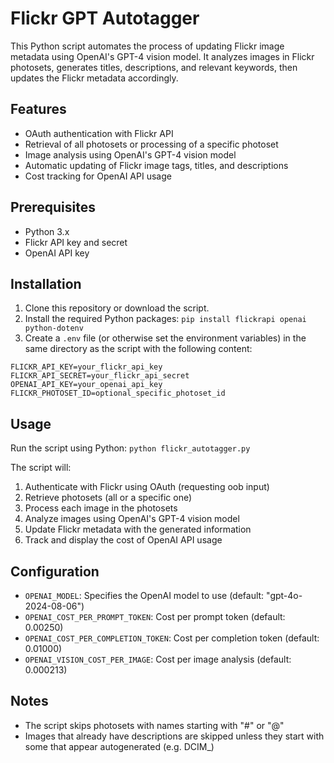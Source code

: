 # Flickr GPT Autotagger

This Python script automates the process of updating Flickr image metadata using OpenAI's GPT-4 vision model. It analyzes images in Flickr photosets, generates titles, descriptions, and relevant keywords, then updates the Flickr metadata accordingly.

## Features

- OAuth authentication with Flickr API
- Retrieval of all photosets or processing of a specific photoset
- Image analysis using OpenAI's GPT-4 vision model
- Automatic updating of Flickr image tags, titles, and descriptions
- Cost tracking for OpenAI API usage

## Prerequisites

- Python 3.x
- Flickr API key and secret
- OpenAI API key

## Installation

1. Clone this repository or download the script.
2. Install the required Python packages: `pip install flickrapi openai python-dotenv`
3. Create a `.env` file (or otherwise set the environment variables) in the same directory as the script with the following content:

```
FLICKR_API_KEY=your_flickr_api_key
FLICKR_API_SECRET=your_flickr_api_secret
OPENAI_API_KEY=your_openai_api_key
FLICKR_PHOTOSET_ID=optional_specific_photoset_id
```


## Usage

Run the script using Python: `python flickr_autotagger.py`

The script will:
1. Authenticate with Flickr using OAuth (requesting oob input)
2. Retrieve photosets (all or a specific one)
3. Process each image in the photosets
4. Analyze images using OpenAI's GPT-4 vision model
5. Update Flickr metadata with the generated information
6. Track and display the cost of OpenAI API usage

## Configuration

- `OPENAI_MODEL`: Specifies the OpenAI model to use (default: "gpt-4o-2024-08-06")
- `OPENAI_COST_PER_PROMPT_TOKEN`: Cost per prompt token (default: 0.00250)
- `OPENAI_COST_PER_COMPLETION_TOKEN`: Cost per completion token (default: 0.01000)
- `OPENAI_VISION_COST_PER_IMAGE`: Cost per image analysis (default: 0.000213)

## Notes

- The script skips photosets with names starting with "#" or "@"
- Images that already have descriptions are skipped unless they start with some that appear autogenerated (e.g. DCIM_)